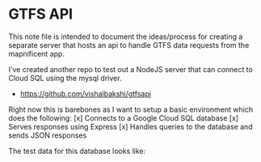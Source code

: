# GTFS API
This note file is intended to document the ideas/process for creating a separate server that hosts an api to handle GTFS data requests from the mapnificent app.

I've created another repo to test out a NodeJS server that can connect to Cloud SQL using the mysql driver.

  - https://github.com/vishalbakshi/gtfsapi

Right now this is barebones as I want to setup a basic environment which does the following:
  [x] Connects to a Google Cloud SQL database 
  [x] Serves responses using Express
  [x] Handles queries to the database and sends JSON responses

The test data for this database looks like:


